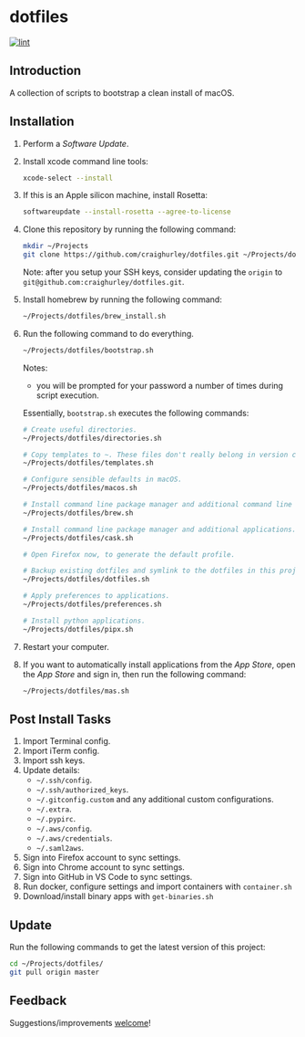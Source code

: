 # dotfiles

[![lint](https://github.com/craighurley/dotfiles/workflows/lint/badge.svg)](https://github.com/craighurley/dotfiles/actions/workflows/lint.yml)

## Introduction

A collection of scripts to bootstrap a clean install of macOS.

## Installation

1. Perform a _Software Update_.

1. Install xcode command line tools:

    ```sh
    xcode-select --install
    ```

1. If this is an Apple silicon machine, install Rosetta:

    ```sh
    softwareupdate --install-rosetta --agree-to-license
    ```

1. Clone this repository by running the following command:

    ```sh
    mkdir ~/Projects
    git clone https://github.com/craighurley/dotfiles.git ~/Projects/dotfiles
    ```

    Note: after you setup your SSH keys, consider updating the `origin` to `git@github.com:craighurley/dotfiles.git`.

1. Install homebrew by running the following command:

    ```sh
    ~/Projects/dotfiles/brew_install.sh
    ```

1. Run the following command to do everything.

    ```sh
    ~/Projects/dotfiles/bootstrap.sh
    ```

    Notes:

    - you will be prompted for your password a number of times during script execution.

    Essentially, `bootstrap.sh` executes the following commands:

    ```sh
    # Create useful directories.
    ~/Projects/dotfiles/directories.sh

    # Copy templates to ~. These files don't really belong in version control, hence they are not symlinked.
    ~/Projects/dotfiles/templates.sh

    # Configure sensible defaults in macOS.
    ~/Projects/dotfiles/macos.sh

    # Install command line package manager and additional command line tools.
    ~/Projects/dotfiles/brew.sh

    # Install command line package manager and additional applications.
    ~/Projects/dotfiles/cask.sh

    # Open Firefox now, to generate the default profile.

    # Backup existing dotfiles and symlink to the dotfiles in this project.
    ~/Projects/dotfiles/dotfiles.sh

    # Apply preferences to applications.
    ~/Projects/dotfiles/preferences.sh

    # Install python applications.
    ~/Projects/dotfiles/pipx.sh
    ```

1. Restart your computer.

1. If you want to automatically install applications from the _App Store_, open the _App Store_ and sign in, then run the following command:

    ```sh
    ~/Projects/dotfiles/mas.sh
    ```

## Post Install Tasks

1. Import Terminal config.
1. Import iTerm config.
1. Import ssh keys.
1. Update details:
    - `~/.ssh/config`.
    - `~/.ssh/authorized_keys`.
    - `~/.gitconfig.custom` and any additional custom configurations.
    - `~/.extra`.
    - `~/.pypirc`.
    - `~/.aws/config`.
    - `~/.aws/credentials`.
    - `~/.saml2aws`.
1. Sign into Firefox account to sync settings.
1. Sign into Chrome account to sync settings.
1. Sign into GitHub in VS Code to sync settings.
1. Run docker, configure settings and import containers with `container.sh`
1. Download/install binary apps with `get-binaries.sh`

## Update

Run the following commands to get the latest version of this project:

```sh
cd ~/Projects/dotfiles/
git pull origin master
```

## Feedback

Suggestions/improvements [welcome](https://github.com/craighurley/dotfiles/issues)!
